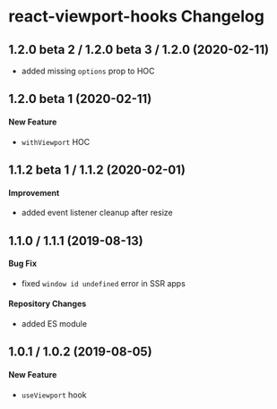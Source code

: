 # react-viewport-hooks Changelog

## 1.2.0 beta 2 / 1.2.0 beta 3 / 1.2.0 (2020-02-11)
- added missing `options` prop to HOC

## 1.2.0 beta 1 (2020-02-11)
#### New Feature
- `withViewport` HOC

## 1.1.2 beta 1 / 1.1.2 (2020-02-01)
#### Improvement
- added event listener cleanup after resize

## 1.1.0 / 1.1.1 (2019-08-13)
#### Bug Fix
- fixed `window id undefined` error in SSR apps

#### Repository Changes
- added ES module

## 1.0.1 / 1.0.2 (2019-08-05)
#### New Feature
- `useViewport` hook

